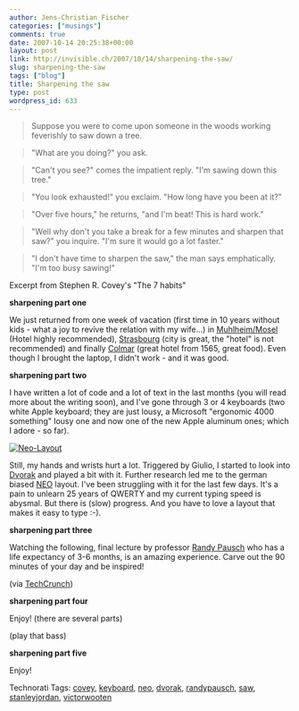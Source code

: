 ```yaml
---
author: Jens-Christian Fischer
categories: ["musings"]
comments: true
date: 2007-10-14 20:25:38+00:00
layout: post
link: http://invisible.ch/2007/10/14/sharpening-the-saw/
slug: sharpening-the-saw
tags: ["blog"]
title: Sharpening the saw
type: post
wordpress_id: 633
---
```


> Suppose you were to come upon someone in the woods working feverishly to saw down a tree.

> "What are you doing?" you ask.

> "Can't you see?" comes the impatient reply. "I'm sawing down this tree."

> "You look exhausted!" you exclaim. "How long have you been at it?"

> "Over five hours," he returns, "and I'm beat! This is hard work."

> "Well why don't you take a break for a few minutes and sharpen that saw?" you inquire.  "I'm sure it would go a lot faster."

> "I don't have time to sharpen the saw," the man says emphatically. "I'm too busy sawing!"

Excerpt from Stephen R. Covey's "The 7 habits"

**sharpening part one**

We just returned from one week of vacation (first time in 10 years without kids - what a joy to revive the relation with my wife...) in [Muhlheim/Mosel][3] (Hotel highly recommended), [Strasbourg][4] (city is great, the "hotel" is not recommended) and finally [Colmar][5] (great hotel from 1565, great food). Even though I brought the laptop, I didn't work - and it was good.


**sharpening part two**

I have written a lot of code and a lot of text in the last months (you will read more about the writing soon), and I've gone through 3 or 4  keyboards (two white Apple keyboard; they are just lousy, a Microsoft "ergonomic 4000 something" lousy one and now one of the new Apple aluminum ones; which I adore - so far). 


[![Neo-Layout](/wp-content/NEO-Layout-tm.jpg)](/wp-content/NEO-Layout.gif)

Still, my hands and wrists hurt a lot. Triggered by Giulio, I started to look into [Dvorak][6] and played a bit with it. Further research led me to the german biased [NEO][7] layout. I've been struggling with it for the last few days. It's a pain to unlearn 25 years of QWERTY and my current typing speed is abysmal. But there is (slow) progress. And you have to love a layout that makes it easy to type :-). 

**sharpening part three**

Watching the following, final lecture by professor [Randy Pausch][8] who has a life expectancy of 3-6 months, is an amazing experience. Carve out the 90 minutes of your day and be inspired!
 


(via [TechCrunch][2])

**sharpening part four**

Enjoy! (there are several parts)



(play that bass)

**sharpening part five**

Enjoy!



[1]: http://pebbles.schattenlauf.de/layout.php
[2]: http://www.techcrunch.com/2007/09/30/randy-pausch-really-achieving-your-childhood-dreams/
[3]: http://www.weinromantikhotel.com/
[4]: http://maps.google.com/maps?client=opera&rls=en&sourceid=opera&ie=UTF-8&oe=utf-8&um=1&q=cap+europe&near=Stra%C3%9Fburg,+France&fb=1&view=text&latlng=48591139,7753232,7137051045379704412
[5]: http://www.hotel-le-marechal.com/
[6]: http://en.wikipedia.org/wiki/Dvorak_Simplified_Keyboard
[7]: http://de.wikipedia.org/wiki/NEO-Tastaturlayout
[8]: http://www.cs.cmu.edu/~pausch/news/index.html




Technorati Tags: [covey](http://www.technorati.com/tag/covey), [keyboard](http://www.technorati.com/tag/keyboard), [neo](http://www.technorati.com/tag/neo), [dvorak](http://www.technorati.com/tag/dvorak), [randypausch](http://www.technorati.com/tag/randypausch), [saw](http://www.technorati.com/tag/saw), [stanleyjordan](http://www.technorati.com/tag/stanleyjordan), [victorwooten](http://www.technorati.com/tag/victorwooten)
